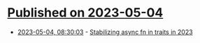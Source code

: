 # [Published on 2023-05-04](index.md)

* [2023-05-04, 08:30:03](https://lobste.rs/s/dh3gyk/stabilizing_async_fn_traits_2023) - [Stabilizing async fn in traits in 2023](https://blog.rust-lang.org/inside-rust/2023/05/03/stabilizing-async-fn-in-trait.html)

